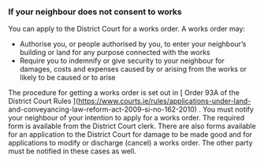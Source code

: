 ###  If your neighbour does not consent to works

You can apply to the District Court for a works order. A works order may:

  * Authorise you, or people authorised by you, to enter your neighbour’s building or land for any purpose connected with the works 
  * Require you to indemnify or give security to your neighbour for damages, costs and expenses caused by or arising from the works or likely to be caused or to arise 

The procedure for getting a works order is set out in [ Order 93A of the
District Court Rules ](https://www.courts.ie/rules/applications-under-land-
and-conveyancing-law-reform-act-2009-si-no-162-2010) . You must notify your
neighbour of your intention to apply for a works order. The required form is
available from the District Court clerk. There are also forms available for an
application to the District Court for damage to be made good and for
applications to modify or discharge (cancel) a works order. The other party
must be notified in these cases as well.
